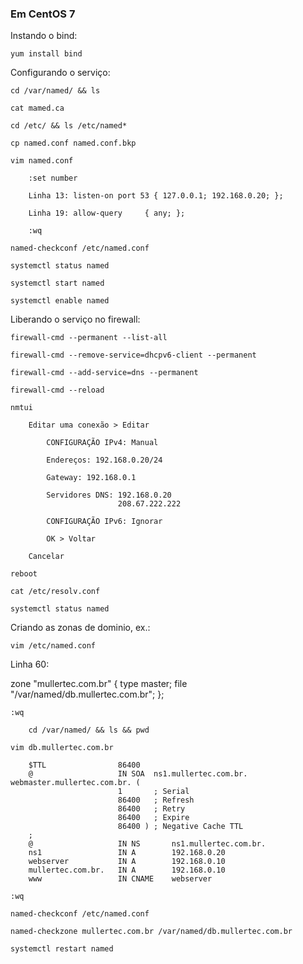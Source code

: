 ### Em CentOS 7

Instando o bind:

    yum install bind

Configurando o serviço:

    cd /var/named/ && ls

    cat mamed.ca

    cd /etc/ && ls /etc/named*

    cp named.conf named.conf.bkp

    vim named.conf

        :set number

        Linha 13: listen-on port 53 { 127.0.0.1; 192.168.0.20; };

        Linha 19: allow-query     { any; };

        :wq

    named-checkconf /etc/named.conf

    systemctl status named

    systemctl start named

    systemctl enable named

Liberando o serviço no firewall:

    firewall-cmd --permanent --list-all

    firewall-cmd --remove-service=dhcpv6-client --permanent

    firewall-cmd --add-service=dns --permanent

    firewall-cmd --reload

    nmtui

        Editar uma conexão > Editar

            CONFIGURAÇÃO IPv4: Manual
        
            Endereços: 192.168.0.20/24

            Gateway: 192.168.0.1

            Servidores DNS: 192.168.0.20
                            208.67.222.222

            CONFIGURAÇÃO IPv6: Ignorar

            OK > Voltar

        Cancelar

    reboot

    cat /etc/resolv.conf

    systemctl status named

Criando as zonas de dominio, ex.:

    vim /etc/named.conf

Linha 60:

zone "mullertec.com.br" {
    type master;
    file "/var/named/db.mullertec.com.br";
};

    :wq

        cd /var/named/ && ls && pwd

    vim db.mullertec.com.br

        $TTL                86400
        @                   IN SOA  ns1.mullertec.com.br. webmaster.mullertec.com.br. (
                            1       ; Serial
                            86400   ; Refresh
                            86400   ; Retry
                            86400   ; Expire
                            86400 ) ; Negative Cache TTL
        ;
        @                   IN NS       ns1.mullertec.com.br.
        ns1                 IN A        192.168.0.20
        webserver           IN A        192.168.0.10
        mullertec.com.br.   IN A        192.168.0.10
        www                 IN CNAME    webserver

    :wq

    named-checkconf /etc/named.conf

    named-checkzone mullertec.com.br /var/named/db.mullertec.com.br
    
    systemctl restart named